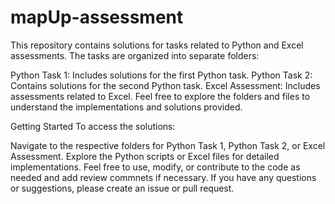 # mapUp-assessment
This repository contains solutions for tasks related to Python and Excel assessments. The tasks are organized into separate folders:

Python Task 1: Includes solutions for the first Python task.
Python Task 2: Contains solutions for the second Python task.
Excel Assessment: Includes assessments related to Excel.
Feel free to explore the folders and files to understand the implementations and solutions provided.

Getting Started
To access the solutions:

Navigate to the respective folders for Python Task 1, Python Task 2, or Excel Assessment.
Explore the Python scripts or Excel files for detailed implementations.
Feel free to use, modify, or contribute to the code as needed  and add review commnets if necessary. If you have any questions or suggestions, please create an issue or pull request.

